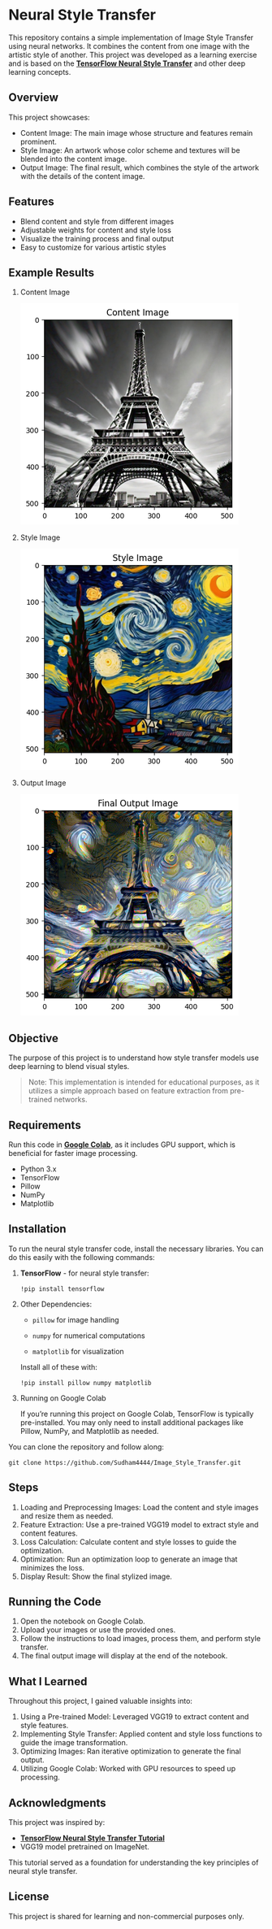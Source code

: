 # Neural Style Transfer

This repository contains a simple implementation of Image Style Transfer using neural networks. It combines the content from one image with the artistic style of another. This project was developed as a learning exercise and is based on the **[TensorFlow Neural Style Transfer](https://www.tensorflow.org/tutorials/generative/style_transfer)** and other deep learning concepts.

## Overview
This project showcases:

- Content Image: The main image whose structure and features remain prominent.
- Style Image: An artwork whose color scheme and textures will be blended into the content image.
- Output Image: The final result, which combines the style of the artwork with the details of the content image.

## Features

- Blend content and style from different images
- Adjustable weights for content and style loss
- Visualize the training process and final output
- Easy to customize for various artistic styles

## Example Results
1. Content Image
   
      ![content_image](https://github.com/Sudham4444/Image_Style_Transfer/blob/main/output/content_image.png)

2. Style Image
   
      ![style_image](https://github.com/Sudham4444/Image_Style_Transfer/blob/main/output/style_image.png)

3. Output Image
   
      ![style_image](https://github.com/Sudham4444/Image_Style_Transfer/blob/main/output/iteration_1000.png)

## Objective
The purpose of this project is to understand how style transfer models use deep learning to blend visual styles. 
> Note: This implementation is intended for educational purposes, as it utilizes a simple approach based on feature extraction from pre-trained networks.

## Requirements
Run this code in **[Google Colab](https://colab.research.google.com)**, as it includes GPU support, which is beneficial for faster image processing.

- Python 3.x
- TensorFlow
- Pillow
- NumPy
- Matplotlib

## Installation

To run the neural style transfer code, install the necessary libraries. You can do this easily with the following commands:

1. **TensorFlow** - for neural style transfer:

       !pip install tensorflow

2. Other Dependencies:

    - `pillow` for image handling
    
    - `numpy` for numerical computations
    
    - `matplotlib` for visualization
  
    Install all of these with:
        
       !pip install pillow numpy matplotlib

3. Running on Google Colab
   
      If you’re running this project on Google Colab, TensorFlow is typically pre-installed. You may only need to install additional packages like Pillow, NumPy, and Matplotlib as needed.

You can clone the repository and follow along:

    git clone https://github.com/Sudham4444/Image_Style_Transfer.git

## Steps
1. Loading and Preprocessing Images: Load the content and style images and resize them as needed.
2. Feature Extraction: Use a pre-trained VGG19 model to extract style and content features.
3. Loss Calculation: Calculate content and style losses to guide the optimization.
4. Optimization: Run an optimization loop to generate an image that minimizes the loss.
5. Display Result: Show the final stylized image.

## Running the Code
1. Open the notebook on Google Colab.
2. Upload your images or use the provided ones.
3. Follow the instructions to load images, process them, and perform style transfer.
4. The final output image will display at the end of the notebook.

## What I Learned
Throughout this project, I gained valuable insights into:

1. Using a Pre-trained Model: Leveraged VGG19 to extract content and style features.
2. Implementing Style Transfer: Applied content and style loss functions to guide the image transformation.
3. Optimizing Images: Ran iterative optimization to generate the final output.
4. Utilizing Google Colab: Worked with GPU resources to speed up processing.

## Acknowledgments
This project was inspired by:

- **[TensorFlow Neural Style Transfer Tutorial](https://www.tensorflow.org/tutorials/generative/style_transfer)**
- VGG19 model pretrained on ImageNet.
  
This tutorial served as a foundation for understanding the key principles of neural style transfer.

## License
This project is shared for learning and non-commercial purposes only.
